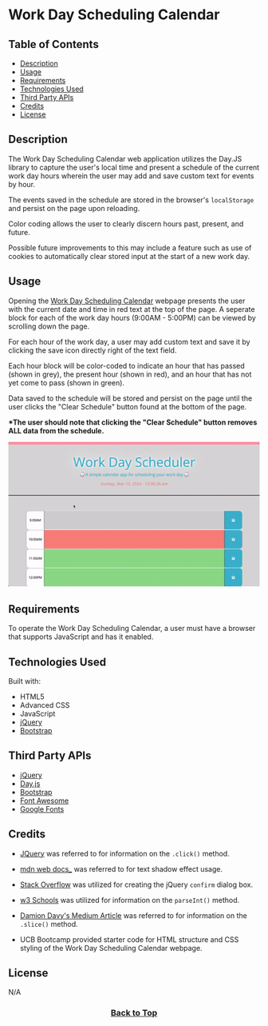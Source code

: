 # Work Day Scheduling Calendar

## Table of Contents

* [Description](#description)
* [Usage](#usage)
* [Requirements](#requirements)
* [Technologies Used](#technologies-used)
* [Third Party APIs](#third-party-apis)
* [Credits](#credits)
* [License](#license)

## Description

The Work Day Scheduling Calendar web application utilizes the Day.JS library to capture the user's local time and present a schedule of the current work day hours wherein the user may add and save custom text for events by hour.

The events saved in the schedule are stored in the browser's <code>localStorage</code> and persist on the page upon reloading.

Color coding allows the user to clearly discern hours past, present, and future.

Possible future improvements to this may include a feature such as use of cookies to automatically clear stored input at the start of a new work day.

## Usage

Opening the [Work Day Scheduling Calendar](https://eepitsporsche.github.io/work_day_scheduling_calendar/) webpage presents the user with the current date and time in red text at the top of the page. A seperate block for each of the work day hours (9:00AM - 5:00PM) can be viewed by scrolling down the page.

For each hour of the work day, a user may add custom text and save it by clicking the save icon directly right of the text field.

Each hour block will be color-coded to indicate an hour that has passed (shown in grey), the present hour (shown in red), and an hour that has not yet come to pass (shown in green).

Data saved to the schedule will be stored and persist on the page until the user clicks the "Clear Schedule" button found at the bottom of the page.

**\*The user should note that clicking the "Clear Schedule" button removes ALL data from the schedule.**

<p align="center"><img src="./assets/work_day_schedule_calendar.gif" alt="Work Day Scheduling Calendar"></p>

## Requirements

To operate the Work Day Scheduling Calendar, a user must have a browser that supports JavaScript and has it enabled.

## Technologies Used

Built with:
* HTML5
* Advanced CSS
* JavaScript
* [jQuery](https://jquery.com/)
* [Bootstrap](https://getbootstrap.com/)

## Third Party APIs

* [jQuery](https://code.jquery.com/jquery-3.4.1.min.js)
* [Day.js](https://cdn.jsdelivr.net/npm/dayjs@1.11.3/dayjs.min.js)
* [Bootstrap](https://cdn.jsdelivr.net/npm/bootstrap@5.1.3/dist/css/bootstrap.min.css)
* [Font Awesome](https://use.fontawesome.com/releases/v5.8.1/css/all.css)
* [Google Fonts](https://fonts.googleapis.com/css?family=Open+Sans&display=swap)

## Credits

* [JQuery](https://api.jquery.com/click/) was referred to for information on the <code>.click()</code> method.

* [mdn web docs_](https://developer.mozilla.org/en-US/docs/Web/CSS/text-shadow) was referred to for text shadow effect usage.

* [Stack Overflow](https://stackoverflow.com/questions/45919179/how-to-make-confirm-dialog-box-after-button-click) was utilized for creating the jQuery <code>confirm</code> dialog box.

* [w3 Schools](https://www.w3schools.com/jsref/jsref_parseint.asp#:~:text=The%20parseInt%20method%20parses%20a,%22%2C%20JavaScript%20assumes%20radix%2016.) was utilized for information on the <code>parseInt()</code> method.

* [Damion Davy's Medium Article](https://medium.com/@drdDavi/split-a-javascript-array-into-chunks-d90c90de3a2d) was referred to for information on the <code>.slice()</code> method.

* UCB Bootcamp provided starter code for HTML structure and CSS styling of the Work Day Scheduling Calendar webpage.

## License
N/A

### <p align="center">[Back to Top](#work-day-scheduling-calendar)</p>